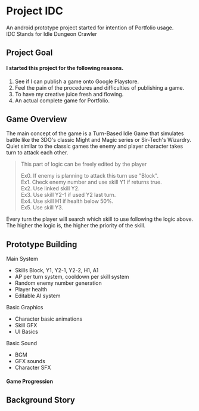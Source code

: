 # Project IDC
An android prototype project started for intention of Portfolio usage.  
IDC Stands for Idle Dungeon Crawler

## Project Goal
#### I started this project for the following reasons.
1. See if I can publish a game onto Google Playstore.
2. Feel the pain of the procedures and difficulties of publishing a game.
3. To have my creative juice fresh and flowing.
4. An actual complete game for Portfolio.

## Game Overview
The main concept of the game is a Turn-Based Idle Game that simulates battle like the 3DO's classic Might and Magic series or Sir-Tech's Wizardry. Quiet similar to the classic games the enemy and player character takes turn to attack each other. 
> This part of logic can be freely edited by the player  
>   
> Ex0. If enemy is planning to attack this turn use "Block".  
> Ex1. Check enemy number and use skill Y1 if returns true.  
> Ex2. Use linked skill Y2.  
> Ex3. Use skill Y2-1 if used Y2 last turn.  
> Ex4. Use skill H1 if health below 50%.  
> Ex5. Use skill Y3.  

Every turn the player will search which skill to use following the logic above.  
The higher the logic is, the higher the priority of the skill.  

## Prototype Building  
Main System
- Skills Block, Y1, Y2-1, Y2-2, H1, A1
- AP per turn system, cooldown per skill system
- Random enemy number generation
- Player health
- Editable AI system
  
Basic Graphics
- Character basic animations 
- Skill GFX
- UI Basics

Basic Sound
- BGM
- GFX sounds
- Character SFX


#### Game Progression
## Background Story
